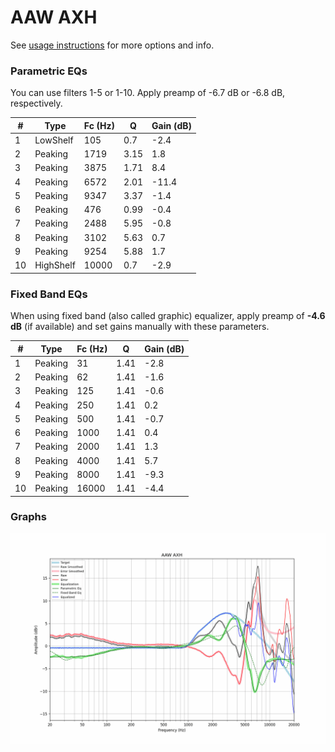 # AAW AXH
See [usage instructions](https://github.com/jaakkopasanen/AutoEq#usage) for more options and info.

### Parametric EQs
You can use filters 1-5 or 1-10. Apply preamp of -6.7 dB or -6.8 dB, respectively.

|   # | Type      |   Fc (Hz) |    Q |   Gain (dB) |
|-----|-----------|-----------|------|-------------|
|   1 | LowShelf  |       105 | 0.7  |        -2.4 |
|   2 | Peaking   |      1719 | 3.15 |         1.8 |
|   3 | Peaking   |      3875 | 1.71 |         8.4 |
|   4 | Peaking   |      6572 | 2.01 |       -11.4 |
|   5 | Peaking   |      9347 | 3.37 |        -1.4 |
|   6 | Peaking   |       476 | 0.99 |        -0.4 |
|   7 | Peaking   |      2488 | 5.95 |        -0.8 |
|   8 | Peaking   |      3102 | 5.63 |         0.7 |
|   9 | Peaking   |      9254 | 5.88 |         1.7 |
|  10 | HighShelf |     10000 | 0.7  |        -2.9 |

### Fixed Band EQs
When using fixed band (also called graphic) equalizer, apply preamp of **-4.6 dB** (if available) and set gains manually with these parameters.

|   # | Type    |   Fc (Hz) |    Q |   Gain (dB) |
|-----|---------|-----------|------|-------------|
|   1 | Peaking |        31 | 1.41 |        -2.8 |
|   2 | Peaking |        62 | 1.41 |        -1.6 |
|   3 | Peaking |       125 | 1.41 |        -0.6 |
|   4 | Peaking |       250 | 1.41 |         0.2 |
|   5 | Peaking |       500 | 1.41 |        -0.7 |
|   6 | Peaking |      1000 | 1.41 |         0.4 |
|   7 | Peaking |      2000 | 1.41 |         1.3 |
|   8 | Peaking |      4000 | 1.41 |         5.7 |
|   9 | Peaking |      8000 | 1.41 |        -9.3 |
|  10 | Peaking |     16000 | 1.41 |        -4.4 |

### Graphs
![](./AAW%20AXH.png)
